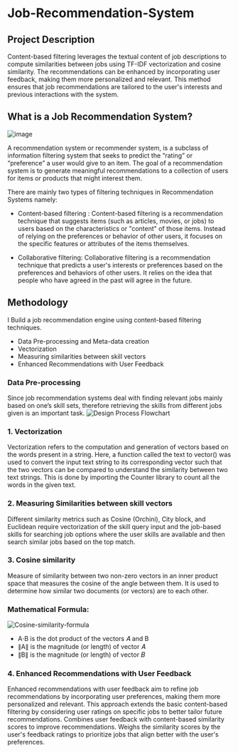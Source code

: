 # Job-Recommendation-System

## Project Description
Content-based filtering leverages the textual content of job descriptions to compute similarities between jobs using TF-IDF vectorization and cosine similarity. The recommendations can be enhanced by incorporating user feedback, making them more personalized and relevant. This method ensures that job recommendations are tailored to the user's interests and previous interactions with the system.

## What is a Job Recommendation System?

![image](https://github.com/Pacchu04/Job-Recommendation-System/assets/92878457/dda20c18-29f8-4ffb-93e2-5b8da6977907)

A recommendation system or recommender system, is a subclass of information filtering system that seeks to predict the “rating” or “preference” a user would give to an item. The goal of a recommendation system is to generate meaningful recommendations to a collection of users for items or products that might interest them.

There are mainly two types of filtering techniques in Recommendation Systems namely: 
* Content-based filtering : Content-based filtering is a recommendation technique that suggests items (such as articles, movies, or jobs) to users based on the characteristics or "content" of those items. Instead of relying on the preferences or behavior of other users, it focuses on the specific features or attributes of the items themselves.
  
* Collaborative filtering: Collaborative filtering is a recommendation technique that predicts a user's interests or preferences based on the preferences and behaviors of other users. It relies on the idea that people who have agreed in the past will agree in the future.

## Methodology
I Build a job recommendation engine using content-based filtering techniques.

* Data Pre-processing and Meta-data creation
* Vectorization
* Measuring similarities between skill vectors
* Enhanced Recommendations with User Feedback

### Data Pre-processing

Since job recommendation systems deal with finding relevant jobs mainly based on one’s skill sets, therefore retrieving the skills from different jobs given is an important task.
![Design Process Flowchart](https://github.com/Pacchu04/Job-Recommendation-System/assets/92878457/fb742d6a-83bc-4b16-8846-2b6152cc37fb)

### 1. Vectorization

Vectorization refers to the computation and generation of vectors based on the words present in a string. Here, a function called the text to vector() was used to convert the input text string to its corresponding vector such that the two vectors can be compared to understand the similarity between two text strings. This is done by importing the Counter library to count all the words in the given text.

### 2. Measuring Similarities between skill vectors

Different similarity metrics such as Cosine (Orchini), City block, and Euclidean require vectorization of the skill query input and the job-based skills for searching job options where the user skills are available and then search similar jobs based on the top match.

### 3. Cosine similarity  
Measure of similarity between two non-zero vectors in an inner product space that measures the cosine of the angle between them. It is used to determine how similar two documents (or vectors) are to each other.

### Mathematical Formula:
![Cosine-similarity-formula](https://github.com/Pacchu04/Job-Recommendation-System/assets/92878457/371086d2-fb18-4278-8a5f-1ce23dff83c6)

* A⋅B is the dot product of the vectors 𝐴 and B
* ∥A∥ is the magnitude (or length) of vector 𝐴
* ∥B∥ is the magnitude (or length) of vector 𝐵

### 4. Enhanced Recommendations with User Feedback

Enhanced recommendations with user feedback aim to refine job recommendations by incorporating user preferences, making them more personalized and relevant. This approach extends the basic content-based filtering by considering user ratings on specific jobs to better tailor future recommendations.
Combines user feedback with content-based similarity scores to improve recommendations. Weighs the similarity scores by the user's feedback ratings to prioritize jobs that align better with the user's preferences.




